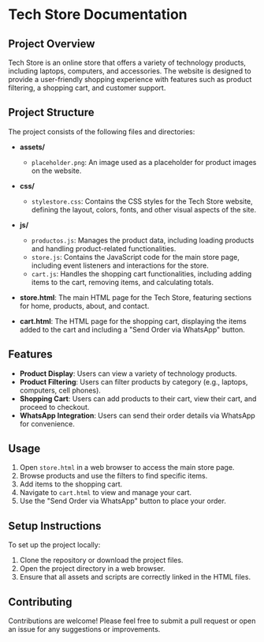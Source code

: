 # Tech Store Documentation

## Project Overview
Tech Store is an online store that offers a variety of technology products, including laptops, computers, and accessories. The website is designed to provide a user-friendly shopping experience with features such as product filtering, a shopping cart, and customer support.

## Project Structure
The project consists of the following files and directories:

- **assets/**
  - `placeholder.png`: An image used as a placeholder for product images on the website.
  
- **css/**
  - `stylestore.css`: Contains the CSS styles for the Tech Store website, defining the layout, colors, fonts, and other visual aspects of the site.
  
- **js/**
  - `productos.js`: Manages the product data, including loading products and handling product-related functionalities.
  - `store.js`: Contains the JavaScript code for the main store page, including event listeners and interactions for the store.
  - `cart.js`: Handles the shopping cart functionalities, including adding items to the cart, removing items, and calculating totals.
  
- **store.html**: The main HTML page for the Tech Store, featuring sections for home, products, about, and contact.

- **cart.html**: The HTML page for the shopping cart, displaying the items added to the cart and including a "Send Order via WhatsApp" button.

## Features
- **Product Display**: Users can view a variety of technology products.
- **Product Filtering**: Users can filter products by category (e.g., laptops, computers, cell phones).
- **Shopping Cart**: Users can add products to their cart, view their cart, and proceed to checkout.
- **WhatsApp Integration**: Users can send their order details via WhatsApp for convenience.

## Usage
1. Open `store.html` in a web browser to access the main store page.
2. Browse products and use the filters to find specific items.
3. Add items to the shopping cart.
4. Navigate to `cart.html` to view and manage your cart.
5. Use the "Send Order via WhatsApp" button to place your order.

## Setup Instructions
To set up the project locally:
1. Clone the repository or download the project files.
2. Open the project directory in a web browser.
3. Ensure that all assets and scripts are correctly linked in the HTML files.

## Contributing
Contributions are welcome! Please feel free to submit a pull request or open an issue for any suggestions or improvements.